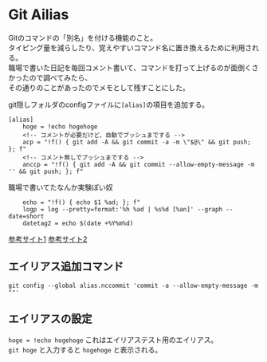 # Git Ailias

Gitのコマンドの「別名」を付ける機能のこと。  
タイピング量を減らしたり、覚えやすいコマンド名に置き換えるために利用される。  
職場で書いた日記を毎回コメント書いて、コマンドを打って上げるのが面倒くさかったので調べてみたら、  
その通りのことがあったのでメモとして残すことにした。  

git隠しフォルダのconfigファイルに`[alias]`の項目を追加する。  

```Git
[alias]
    hoge = !echo hogehoge
    <!-- コメントが必要だけど、自動でプッシュまでする -->
    acp = "!f() { git add -A && git commit -a -m \"$@\" && git push; }; f"
    <!-- コメント無しでプッシュまでする -->
    anccp = "!f() { git add -A && git commit --allow-empty-message -m '' && git push; }; f"
```

職場で書いてたなんか実験ぽい奴

```Git
    echo = "!f() { echo $1 %ad; }; f"
    logp = log --pretty=format:'%h %ad | %s%d [%an]' --graph --date=short
    datetag2 = echo $(date +%Y%m%d)
```

[参考サイト1](https://www.it-swarm-ja.tech/ja/git/git-add%E3%80%81commit%E3%80%81push%E3%82%B3%E3%83%9E%E3%83%B3%E3%83%89%E3%82%921%E3%81%BE%E3%81%A8%E3%82%81%E3%81%A6%E3%81%BE%E3%81%97%E3%81%9F%E3%81%8B%EF%BC%9F/1043252019/)
[参考サイト2](https://qiita.com/YamEiR/items/d98ba009d2925e7eb305)

## エイリアス追加コマンド

```Git
git config --global alias.nccommit 'commit -a --allow-empty-message -m ""'
```

## エイリアスの設定

`hoge = !echo hogehoge`
これはエイリアステスト用のエイリアス。  
`git hoge` と入力すると `hogehoge` と表示される。
